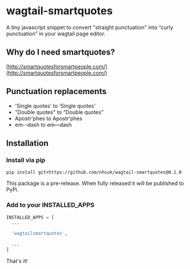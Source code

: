 # wagtail-smartquotes

A tiny javascript snippet to convert "straight punctuation" into “curly punctuation”
in your wagtail page editor.

## Why do I need smartquotes?

[http://smartquotesforsmartpeople.com/](http://smartquotesforsmartpeople.com/)

## Punctuation replacements

- 'Single quotes' to ‘Single quotes’
- "Double quotes" to “Double quotes”
- Apostr'phes to Apostr’phes
- em--dash to em—dash

## Installation

### Install via pip

```
pip install git+https://github.com/nhsuk/wagtail-smartquotes@0.1.0
```

This package is a pre-release. When fully released it will be published to PyPi.

### Add to your INSTALLED_APPS

```python
INSTALLED_APPS = [
  ...

  'wagtailsmartquotes',

  ...
]
```

That's it!
